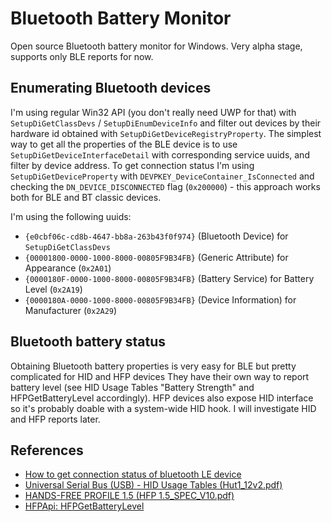 Bluetooth Battery Monitor
=========================

Open source Bluetooth battery monitor for Windows. Very alpha stage, supports only BLE reports for now.

## Enumerating Bluetooth devices

I'm using regular Win32 API (you don't really need UWP for that) with
`SetupDiGetClassDevs` / `SetupDiEnumDeviceInfo` and filter out devices by their hardware
id obtained with `SetupDiGetDeviceRegistryProperty`. The simplest way to get all the properties of the BLE device
is to use `SetupDiGetDeviceInterfaceDetail` with corresponding service uuids, and filter by device address.
To get connection status I'm using `SetupDiGetDeviceProperty` with `DEVPKEY_DeviceContainer_IsConnected` and
checking the `DN_DEVICE_DISCONNECTED` flag (`0x200000`) - this approach works both for BLE and BT classic devices.

I'm using the following uuids:

* `{e0cbf06c-cd8b-4647-bb8a-263b43f0f974}` (Bluetooth Device) for `SetupDiGetClassDevs`
* `{00001800-0000-1000-8000-00805F9B34FB}` (Generic Attribute) for Appearance (`0x2A01`)
* `{0000180F-0000-1000-8000-00805F9B34FB}` (Battery Service) for Battery Level (`0x2A19`)
* `{0000180A-0000-1000-8000-00805F9B34FB}` (Device Information) for Manufacturer (`0x2A29`)

## Bluetooth battery status

Obtaining Bluetooth battery properties is very easy for BLE but pretty complicated for HID and HFP devices
They have their own way to report battery level (see HID Usage Tables "Battery Strength"
and HFPGetBatteryLevel accordingly). HFP devices also expose HID interface so it's probably
doable with a system-wide HID hook. I will investigate HID and HFP reports later.

## References

* [How to get connection status of bluetooth LE device](https://social.msdn.microsoft.com/Forums/windowsdesktop/en-US/7b21b52f-bf85-4643-a717-9d62e15ffb51/how-to-get-connection-status-of-bluetooth-le-device-in-windows-81?forum=wdk)
* [Universal Serial Bus (USB) - HID Usage Tables (Hut1_12v2.pdf)](http://www.usb.org/developers/hidpage/Hut1_12v2.pdf)
* [HANDS-FREE PROFILE 1.5 (HFP 1.5_SPEC_V10.pdf)](https://www.bluetooth.org/docman/handlers/DownloadDoc.ashx?doc_id=41181)
* [HFPApi: HFPGetBatteryLevel](https://msdn.microsoft.com/en-us/library/cc510716.aspx)

